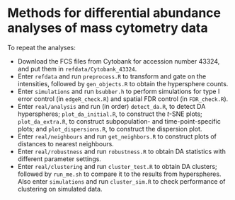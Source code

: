 # Methods for differential abundance analyses of mass cytometry data

To repeat the analyses:

- Download the FCS files from Cytobank for accession number 43324, and put them in `refdata/Cytobank_43324`.
- Enter `refdata` and run `preprocess.R` to transform and gate on the intensities, followed by `gen_objects.R` to obtain the hypersphere counts.
- Enter `simulations` and run `bsubber.h` to perform simulations for type I error control (in `edgeR_check.R`) and spatial FDR control (in `FDR_check.R`).
- Enter `real/analysis` and run (in order) `detect_da.R`, to detect DA hyperspheres; `plot_da_initial.R`, to construct the _t_-SNE plots; `plot_da_extra.R`, to construct subpopulation- and time-point-specific plots; and `plot_dispersions.R`, to construct the dispersion plot.
- Enter `real/neighbours` and run `get_neighbors.R` to construct plots of distances to nearest neighbours.
- Enter `real/robustness` and run `robustness.R` to obtain DA statistics with different parameter settings.
- Enter `real/clustering` and run `cluster_test.R` to obtain DA clusters; followed by `run_me.sh` to compare it to the results from hyperspheres. Also enter `simulations` and run `cluster_sim.R` to check performance of clustering on simulated data.
